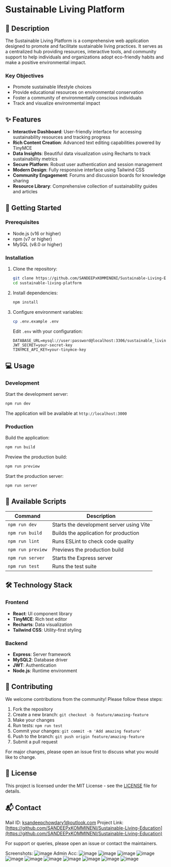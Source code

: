 # Sustainable Living Platform
## 🌿 Description

The Sustainable Living Platform is a comprehensive web application designed to promote and facilitate sustainable living practices. It serves as a centralized hub providing resources, interactive tools, and community support to help individuals and organizations adopt eco-friendly habits and make a positive environmental impact.

### Key Objectives
- Promote sustainable lifestyle choices
- Provide educational resources on environmental conservation
- Foster a community of environmentally conscious individuals
- Track and visualize environmental impact

## ✨ Features

- **Interactive Dashboard**: User-friendly interface for accessing sustainability resources and tracking progress
- **Rich Content Creation**: Advanced text editing capabilities powered by TinyMCE
- **Data Insights**: Beautiful data visualization using Recharts to track sustainability metrics
- **Secure Platform**: Robust user authentication and session management
- **Modern Design**: Fully responsive interface using Tailwind CSS
- **Community Engagement**: Forums and discussion boards for knowledge sharing
- **Resource Library**: Comprehensive collection of sustainability guides and articles

## 🚀 Getting Started

### Prerequisites

- Node.js (v16 or higher)
- npm (v7 or higher)
- MySQL (v8.0 or higher)

### Installation

1. Clone the repository:
   ```bash
   git clone https://github.com/SANDEEPxKOMMINENI/Sustainable-Living-Education.git
   cd sustainable-living-platform
   ```

2. Install dependencies:
   ```bash
   npm install
   ```

3. Configure environment variables:
   ```bash
   cp .env.example .env
   ```
   Edit `.env` with your configuration:
   ```
   DATABASE_URL=mysql://user:password@localhost:3306/sustainable_living
   JWT_SECRET=your-secret-key
   TINYMCE_API_KEY=your-tinymce-key
   ```

## 💻 Usage

### Development

Start the development server:
```bash
npm run dev
```
The application will be available at `http://localhost:3000`

### Production

Build the application:
```bash
npm run build
```

Preview the production build:
```bash
npm run preview
```

Start the production server:
```bash
npm run server
```

## 📜 Available Scripts

| Command | Description |
|---------|-------------|
| `npm run dev` | Starts the development server using Vite |
| `npm run build` | Builds the application for production |
| `npm run lint` | Runs ESLint to check code quality |
| `npm run preview` | Previews the production build |
| `npm run server` | Starts the Express server |
| `npm run test` | Runs the test suite |

## 🛠 Technology Stack

### Frontend
- **React**: UI component library
- **TinyMCE**: Rich text editor
- **Recharts**: Data visualization
- **Tailwind CSS**: Utility-first styling

### Backend
- **Express**: Server framework
- **MySQL2**: Database driver
- **JWT**: Authentication
- **Node.js**: Runtime environment

## 🤝 Contributing

We welcome contributions from the community! Please follow these steps:

1. Fork the repository
2. Create a new branch: `git checkout -b feature/amazing-feature`
3. Make your changes
4. Run tests: `npm run test`
5. Commit your changes: `git commit -m 'Add amazing feature'`
6. Push to the branch: `git push origin feature/amazing-feature`
7. Submit a pull request

For major changes, please open an issue first to discuss what you would like to change.

## 📝 License

This project is licensed under the MIT License - see the [LICENSE](LICENSE) file for details.

## 📬 Contact
Mail ID:
[ksandeepchowdary1@outlook.com](ksandeepchowdary1@outlook.com)
Project Link: [https://github.com/SANDEEPxKOMMINENI/Sustainable-Living-Education](https://github.com/SANDEEPxKOMMINENI/Sustainable-Living-Education)

For support or queries, please open an issue or contact the maintainers.

Screenshots:
![image](https://github.com/user-attachments/assets/b69f8676-caee-4c48-b40d-02b7b2b46963)
Admin Acc:
![image](https://github.com/user-attachments/assets/8cd625f4-fd29-44fa-9a02-5df3044434ff)
![image](https://github.com/user-attachments/assets/cefd5759-7dac-4e7f-850e-54b6feb405a7)
![image](https://github.com/user-attachments/assets/0334bb70-9b5f-4cec-b884-268d46d67945)
![image](https://github.com/user-attachments/assets/e0b01e0d-20ec-4f91-bf90-ade3687dfa6c)
![image](https://github.com/user-attachments/assets/0bc9e558-deab-4fea-ae82-36f5e46b8077)
![image](https://github.com/user-attachments/assets/044d33bd-8822-430a-a92b-b7ada9047a5f)
![image](https://github.com/user-attachments/assets/d31c8eee-7f87-408e-96c3-db386523283b)
![image](https://github.com/user-attachments/assets/468356db-5be2-4d5e-a84e-d3e44b0a3bbc)
![image](https://github.com/user-attachments/assets/021821ea-73eb-47b9-93a9-924778a7883e)
![image](https://github.com/user-attachments/assets/2c1e9378-e345-4b33-9b89-22c6d6c586f0)
![image](https://github.com/user-attachments/assets/4aaef8a8-b523-4a63-a030-55c7405adc90)
